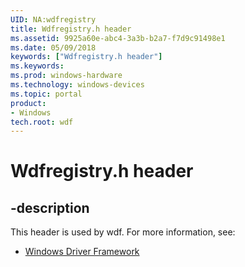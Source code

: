 ```yaml
---
UID: NA:wdfregistry
title: Wdfregistry.h header
ms.assetid: 9925a60e-abc4-3a3b-b2a7-f7d9c91498e1
ms.date: 05/09/2018
keywords: ["Wdfregistry.h header"]
ms.keywords: 
ms.prod: windows-hardware
ms.technology: windows-devices
ms.topic: portal
product:
- Windows
tech.root: wdf
---
```


# Wdfregistry.h header


## -description


This header is used by wdf. For more information, see:

- [Windows Driver Framework](../_wdf/index.md)
